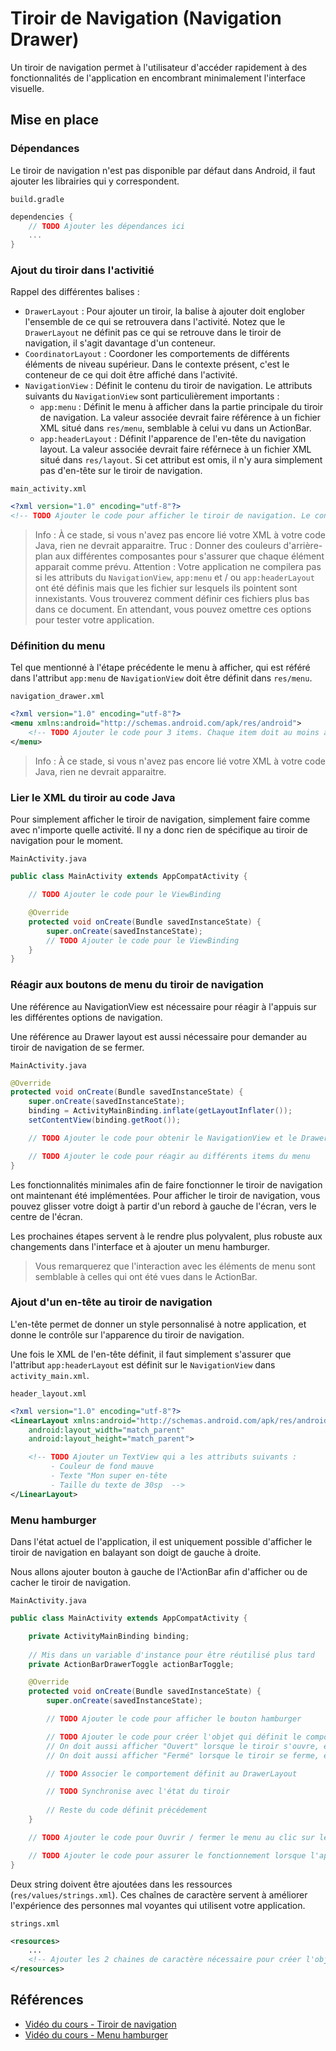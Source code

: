 # Tiroir de Navigation (Navigation Drawer)

Un tiroir de navigation permet à l'utilisateur d'accéder rapidement à des fonctionnalités de l'application en encombrant minimalement l'interface visuelle.

## Mise en place

### Dépendances

Le tiroir de navigation n'est pas disponible par défaut dans Android, il faut ajouter les librairies qui y correspondent.

`build.gradle`

```groovy
dependencies {
    // TODO Ajouter les dépendances ici
    ...
}
```

### Ajout du tiroir dans l'activitié

Rappel des différentes balises :

- `DrawerLayout` : Pour ajouter un tiroir, la balise à ajouter doit englober l'ensemble de ce qui se retrouvera dans l'activité. Notez que le `DrawerLayout` ne définit pas ce qui se retrouve dans le tiroir de navigation, il s'agit davantage d'un conteneur.
- `CoordinatorLayout` : Coordoner les comportements de différents éléments de niveau supérieur. Dans le contexte présent, c'est le conteneur de ce qui doit être affiché dans l'activité.
- `NavigationView` : Définit le contenu du tiroir de navigation. Le attributs suivants du `NavigationView` sont particulièrement importants :
  - `app:menu` : Définit le menu à afficher dans la partie principale du tiroir de navigation. La valeur associée devrait faire référence à un fichier XML situé dans `res/menu`, semblable à celui vu dans un ActionBar.
  - `app:headerLayout` : Définit l'apparence de l'en-tête du navigation layout. La valeur associée devrait faire référnece à un fichier XML situé dans `res/layout`. Si cet attribut est omis, il n'y aura simplement pas d'en-tête sur le tiroir de navigation.

`main_activity.xml`

```xml
<?xml version="1.0" encoding="utf-8"?>
<!-- TODO Ajouter le code pour afficher le tiroir de navigation. Le contenu princiap de l'activité doit être un simple TextView -->
```

> Info : À ce stade, si vous n'avez pas encore lié votre XML à votre code Java, rien ne devrait apparaitre.
> Truc : Donner des couleurs d'arrière-plan aux différentes composantes pour s'assurer que chaque élément apparait comme prévu.
> Attention : Votre application ne compilera pas si les attributs du `NavigationView`, `app:menu` et / ou `app:headerLayout` ont été définis mais que les fichier sur lesquels ils pointent sont innexistants. Vous trouverez comment définir ces fichiers plus bas dans ce document. En attendant, vous pouvez omettre ces options pour tester votre application.

### Définition du menu

Tel que mentionné à l'étape précédente le menu à afficher, qui est référé dans l'attribut `app:menu` de `NavigationView` doit être définit dans `res/menu`.

`navigation_drawer.xml`

```xml
<?xml version="1.0" encoding="utf-8"?>
<menu xmlns:android="http://schemas.android.com/apk/res/android">
    <!-- TODO Ajouter le code pour 3 items. Chaque item doit au moins avoir un id et un titre -->
</menu>
```

> Info : À ce stade, si vous n'avez pas encore lié votre XML à votre code Java, rien ne devrait apparaitre.

### Lier le XML du tiroir au code Java

Pour simplement afficher le tiroir de navigation, simplement faire comme avec n'importe quelle activité. Il ny a donc rien de spécifique au tiroir de navigation pour le moment.

`MainActivity.java`

```java
public class MainActivity extends AppCompatActivity {

    // TODO Ajouter le code pour le ViewBinding

    @Override
    protected void onCreate(Bundle savedInstanceState) {
        super.onCreate(savedInstanceState);
        // TODO Ajouter le code pour le ViewBinding
    }
}
```

### Réagir aux boutons de menu du tiroir de navigation

Une référence au NavigationView est nécessaire pour réagir à l'appuis sur les différentes options de navigation.

Une référence au Drawer layout est aussi nécessaire pour demander au tiroir de navigation de se fermer.

`MainActivity.java`

```java
@Override
protected void onCreate(Bundle savedInstanceState) {
    super.onCreate(savedInstanceState);
    binding = ActivityMainBinding.inflate(getLayoutInflater());
    setContentView(binding.getRoot());

    // TODO Ajouter le code pour obtenir le NavigationView et le DrawerLayout

    // TODO Ajouter le code pour réagir au différents items du menu
}
```

Les fonctionnalités minimales afin de faire fonctionner le tiroir de navigation ont maintenant été implémentées. Pour afficher le tiroir de navigation, vous pouvez glisser votre doigt à partir d'un rebord à gauche de l'écran, vers le centre de l'écran.

Les prochaines étapes servent à le rendre plus polyvalent, plus robuste aux changements dans l'interface et à ajouter un menu hamburger.

> Vous remarquerez que l'interaction avec les éléments de menu sont semblable à celles qui ont été vues dans le ActionBar.

### Ajout d'un en-tête au tiroir de navigation

L'en-tête permet de donner un style personnalisé à notre application, et donne le contrôle sur l'apparence du tiroir de navigation.

Une fois le XML de l'en-tête définit, il faut simplement s'assurer que l'attribut `app:headerLayout` est définit sur le `NavigationView` dans `activity_main.xml`.

`header_layout.xml`

```xml
<?xml version="1.0" encoding="utf-8"?>
<LinearLayout xmlns:android="http://schemas.android.com/apk/res/android"
    android:layout_width="match_parent"
    android:layout_height="match_parent">

    <!-- TODO Ajouter un TextView qui a les attributs suivants :
         - Couleur de fond mauve
         - Texte "Mon super en-tête
         - Taille du texte de 30sp  -->
</LinearLayout>
```

### Menu hamburger

Dans l'état actuel de l'application, il est uniquement possible d'afficher le tiroir de navigation en balayant son doigt de gauche à droite.

Nous allons ajouter bouton à gauche de l'ActionBar afin d'afficher ou de cacher le tiroir de navigation.

`MainActivity.java`

```java
public class MainActivity extends AppCompatActivity {

    private ActivityMainBinding binding;
    
    // Mis dans un variable d'instance pour être réutilisé plus tard
    private ActionBarDrawerToggle actionBarToggle;

    @Override
    protected void onCreate(Bundle savedInstanceState) {
        super.onCreate(savedInstanceState);

        // TODO Ajouter le code pour afficher le bouton hamburger

        // TODO Ajouter le code pour créer l'objet qui définit le comportement du bouton hamburger
        // On doit aussi afficher "Ouvert" lorsque le tiroir s'ouvre, et le titre de l'activité doit afficher "Ouvert"
        // On doit aussi afficher "Fermé" lorsque le tiroir se ferme, et le titre de l'activité doit afficher "Fermé"

        // TODO Associer le comportement définit au DrawerLayout

        // TODO Synchronise avec l'état du tiroir
        
        // Reste du code définit précédement
    }

    // TODO Ajouter le code pour Ouvrir / fermer le menu au clic sur le bouton hamburger

    // TODO Ajouter le code pour assurer le fonctionnement lorsque l'appareil effectue une rotation
}
```

Deux string doivent être ajoutées dans les ressources (`res/values/strings.xml`). Ces chaînes de caractère servent à améliorer l'expérience des personnes mal voyantes qui utilisent votre application.

`strings.xml`

```xml
<resources>
    ...
    <!-- Ajouter les 2 chaines de caractère nécessaire pour créer l'objet qui définit le comportement du bouton hamburger -->
</resources>
```

## Références

- [Vidéo du cours - Tiroir de navigation](https://www.youtube.com/watch?v=T2upKap9Jic)
- [Vidéo du cours - Menu hamburger](https://www.youtube.com/watch?v=W3EjsclJ6nQ)
